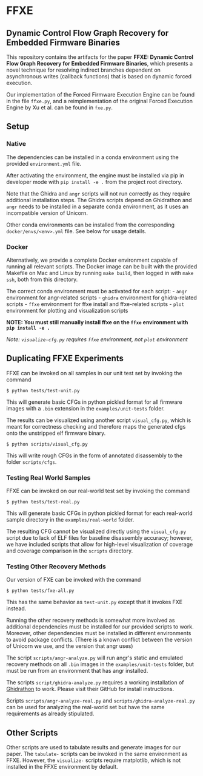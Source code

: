 # FFXE

## Dynamic Control Flow Graph Recovery for Embedded Firmware Binaries

This repository contains the artifacts for the paper **FFXE: Dynamic Control Flow Graph Recovery for Embedded Firmware Binaries**, which presents a novel technique for resolving indirect branches dependent on asynchronous writes (callback functions) that is based on dynamic forced execution.

Our implementation of the Forced Firmware Execution Engine can be found in the file `ffxe.py`, and a reimplementation of the original Forced Execution Engine by Xu et al. can be found in `fxe.py`. 

## Setup

### Native

The dependencies can be installed in a conda environment using the provided `environment.yml` file.

After activating the environment, the engine must be installed via pip in developer mode with `pip install -e .` from the project root directory. 

Note that the Ghidra and `angr` scripts will not run correctly as they require additional installation steps. The Ghidra scripts depend on Ghidrathon and `angr` needs to be installed in a separate conda environment, as it uses an incompatible version of Unicorn.

Other conda environments can be installed from the corresponding `docker/envs/<env>.yml` file. See below for usage details.

### Docker

Alternatively, we provide a complete Docker environment capable of running all relevant scripts. The Docker image can be built with the provided Makefile on Mac and Linux by running `make build`, then logged in with `make ssh`, both from this directory.

The correct conda environment must be activated for each script:
	- `angr`	environment for angr-related scripts
	- `ghidra`	environment for ghidra-related scripts
	- `ffxe`	environment for ffxe install and ffxe-related scripts
	- `plot`	environment for plotting and visualization scripts

**NOTE: You must still manually install ffxe on the `ffxe` environment with `pip install -e .`**

_Note: `visualize-cfg.py` requires `ffxe` environment, not `plot` environment_

## Duplicating FFXE Experiments

FFXE can be invoked on all samples in our unit test set by invoking the command

```console
$ python tests/test-unit.py
```
This will generate basic CFGs in python pickled format for all firmware images with a `.bin` extension in the `examples/unit-tests` folder.

The results can be visualized using another script `visual_cfg.py`, which is meant for correctness checking and therefore maps the generated cfgs onto the unstripped elf firmware binary.

```console
$ python scripts/visual_cfg.py
```
This will write rough CFGs in the form of annotated disassembly to the folder `scripts/cfgs`. 

### Testing Real World Samples

FFXE can be invoked on our real-world test set by invoking the command

```console
$ python tests/test-real.py
```
This will generate basic CFGs in python pickled format for each real-world sample directory in the `examples/real-world` folder.

The resulting CFG cannot be visualized directly using the `visual_cfg.py` script due to lack of ELF files for baseline disassembly accuracy; however, we have included scripts that allow for high-level visualization of coverage and coverage comparison in the `scripts` directory.

### Testing Other Recovery Methods

Our version of FXE can be invoked with the command
```console
$ python tests/fxe-all.py
```
This has the same behavior as `test-unit.py` except that it invokes FXE instead.

Running the other recovery methods is somewhat more involved as additional dependencies must be installed for our provided scripts to work. Moreover, other dependencies must be installed in different environments to avoid package conflicts. (There is a known conflict between the version of Unicorn we use, and the version that angr uses)

The script `scripts/angr-analyze.py` will run angr's static and emulated recovery methods on all `.bin` images in the `examples/unit-tests` folder, but must be run from an environment that has angr installed.

The scripts `script/ghidra-analyze.py` requires a working installation of [Ghidrathon](https://github.com/mandiant/Ghidrathon) to work. Please visit their GitHub for install instructions.

Scripts `scripts/angr-analyze-real.py` and `scripts/ghidra-analyze-real.py` can be used for analyzing the real-world set but have the same requirements as already stipulated.

## Other Scripts

Other scripts are used to tabulate results and generate images for our paper. The `tabulate-` scripts can be invoked in the same environment as FFXE. However, the `visualize-` scripts require matplotlib, which is not installed in the FFXE environment by default.
